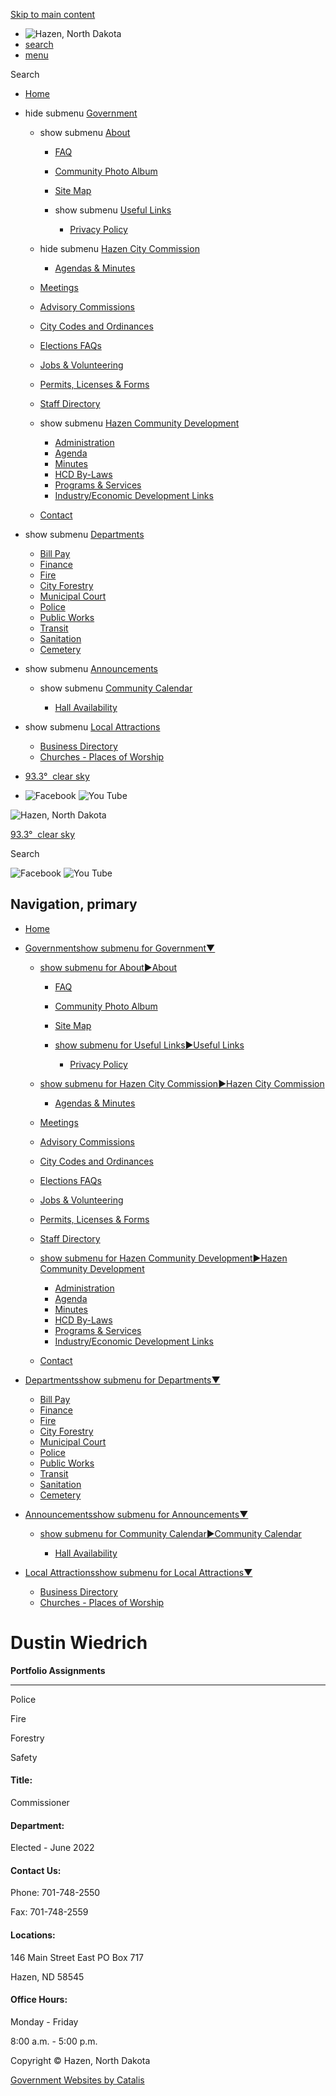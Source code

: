 [Skip to main content](https://hazennd.gov/index.asp?SEC=035CD57E-5DD6-474C-AA09-F2EA14717FDA&DE=EA90E3C4-435A-4A3B-B4B2-55CC2E52F19D%2F)

- ![Hazen, North Dakota](https://hazennd.gov/repository/designs/templates/GO_hazen-nd_2023_resp/images/title.png)
- [search](https://hazennd.gov/index.asp?SEC=035CD57E-5DD6-474C-AA09-F2EA14717FDA&DE=EA90E3C4-435A-4A3B-B4B2-55CC2E52F19D)
- [menu](https://hazennd.gov/index.asp?SEC=035CD57E-5DD6-474C-AA09-F2EA14717FDA&DE=EA90E3C4-435A-4A3B-B4B2-55CC2E52F19D)

Search

- [Home](https://hazennd.gov)
- hide submenu [Government](https://hazennd.gov/government)
  
  - show submenu [About](https://hazennd.gov/about)
    
    - [FAQ](https://hazennd.gov/faq)
    - [Community Photo Album](https://hazennd.gov/community-photo-album)
    - [Site Map](https://hazennd.gov/site-map)
    - show submenu [Useful Links](https://hazennd.gov/index.asp?SEC=1487FADC-47C6-4D81-BFEA-A1B02DB7E126)
      
      - [Privacy Policy](https://hazennd.gov/index.asp?SEC=CAF03878-4413-4D28-8DA7-80BA42587D9C)
  - hide submenu [Hazen City Commission](https://hazennd.gov/hazen-city-commission)
    
    - [Agendas &amp; Minutes](https://hazennd.gov/agendas-and-minutes)
  - [Meetings](https://hazennd.gov/meetings)
  - [Advisory Commissions](https://hazennd.gov/advisory-commissions)
  - [City Codes and Ordinances](https://hazennd.gov/city-codes-and-ordinances)
  - [Elections FAQs](https://hazennd.gov/elections-faqs)
  - [Jobs &amp; Volunteering](https://hazennd.gov/jobs-and-volunteering)
  - [Permits, Licenses &amp; Forms](https://hazennd.gov/permits-licenses-and-forms)
  - [Staff Directory](https://hazennd.gov/staff-directory)
  - show submenu [Hazen Community Development](https://hazennd.gov/hazen-community-development)
    
    - [Administration](https://hazennd.gov/administration)
    - [Agenda](https://hazennd.gov/agenda)
    - [Minutes](https://hazennd.gov/minutes)
    - [HCD By-Laws](https://hazennd.gov/hcd-by-laws)
    - [Programs &amp; Services](https://hazennd.gov/programs-and-services)
    - [Industry/Economic Development Links](https://hazennd.gov/industry-economic-development-links)
  - [Contact](https://hazennd.gov/contact)
- show submenu [Departments](https://hazennd.gov/departments)
  
  - [Bill Pay](https://hazennd.gov/bill-pay)
  - [Finance](https://hazennd.gov/finance)
  - [Fire](https://hazennd.gov/fire-department)
  - [City Forestry](https://hazennd.gov/city-forestry)
  - [Municipal Court](https://hazennd.gov/municipal-court)
  - [Police](https://hazennd.gov/police)
  - [Public Works](https://hazennd.gov/public-works)
  - [Transit](https://hazennd.gov/transit)
  - [Sanitation](https://hazennd.gov/sanitation)
  - [Cemetery](https://hazennd.gov/cemetery)
- show submenu [Announcements](https://hazennd.gov/announcements)
  
  - show submenu [Community Calendar](https://hazennd.gov/calendar)
    
    - [Hall Availability](https://hazennd.gov/hall-availability)
- show submenu [Local Attractions](https://hazennd.gov/local-attractions)
  
  - [Business Directory](https://hazennd.gov/business-directory)
  - [Churches - Places of Worship](https://hazennd.gov/churches)
- [93.3°  clear sky](https://openweathermap.org/city/5689557)
- ![Facebook](https://hazennd.gov/repository/designs/images/fb_24.png) ![You Tube](https://hazennd.gov/repository/designs/images/yt_24.png)

![Hazen, North Dakota](https://hazennd.gov/repository/designs/templates/GO_hazen-nd_2023_resp/images/title.png)

[93.3°  clear sky](https://openweathermap.org/city/5689557)

Search

![Facebook](https://hazennd.gov/repository/designs/images/fb_24.png) ![You Tube](https://hazennd.gov/repository/designs/images/yt_24.png)

## Navigation, primary

- [Home](https://hazennd.gov)
- [Governmentshow submenu for Government▼](https://hazennd.gov/government)
  
  - [show submenu for About►About](https://hazennd.gov/about)
    
    - [FAQ](https://hazennd.gov/faq)
    - [Community Photo Album](https://hazennd.gov/community-photo-album)
    - [Site Map](https://hazennd.gov/site-map)
    - [show submenu for Useful Links►Useful Links](https://hazennd.gov/index.asp?SEC=1487FADC-47C6-4D81-BFEA-A1B02DB7E126)
      
      - [Privacy Policy](https://hazennd.gov/index.asp?SEC=CAF03878-4413-4D28-8DA7-80BA42587D9C)
  - [show submenu for Hazen City Commission►Hazen City Commission](https://hazennd.gov/hazen-city-commission)
    
    - [Agendas &amp; Minutes](https://hazennd.gov/agendas-and-minutes)
  - [Meetings](https://hazennd.gov/meetings)
  - [Advisory Commissions](https://hazennd.gov/advisory-commissions)
  - [City Codes and Ordinances](https://hazennd.gov/city-codes-and-ordinances)
  - [Elections FAQs](https://hazennd.gov/elections-faqs)
  - [Jobs &amp; Volunteering](https://hazennd.gov/jobs-and-volunteering)
  - [Permits, Licenses &amp; Forms](https://hazennd.gov/permits-licenses-and-forms)
  - [Staff Directory](https://hazennd.gov/staff-directory)
  - [show submenu for Hazen Community Development►Hazen Community Development](https://hazennd.gov/hazen-community-development)
    
    - [Administration](https://hazennd.gov/administration)
    - [Agenda](https://hazennd.gov/agenda)
    - [Minutes](https://hazennd.gov/minutes)
    - [HCD By-Laws](https://hazennd.gov/hcd-by-laws)
    - [Programs &amp; Services](https://hazennd.gov/programs-and-services)
    - [Industry/Economic Development Links](https://hazennd.gov/industry-economic-development-links)
  - [Contact](https://hazennd.gov/contact)
- [Departmentsshow submenu for Departments▼](https://hazennd.gov/departments)
  
  - [Bill Pay](https://hazennd.gov/bill-pay)
  - [Finance](https://hazennd.gov/finance)
  - [Fire](https://hazennd.gov/fire-department)
  - [City Forestry](https://hazennd.gov/city-forestry)
  - [Municipal Court](https://hazennd.gov/municipal-court)
  - [Police](https://hazennd.gov/police)
  - [Public Works](https://hazennd.gov/public-works)
  - [Transit](https://hazennd.gov/transit)
  - [Sanitation](https://hazennd.gov/sanitation)
  - [Cemetery](https://hazennd.gov/cemetery)
- [Announcementsshow submenu for Announcements▼](https://hazennd.gov/announcements)
  
  - [show submenu for Community Calendar►Community Calendar](https://hazennd.gov/calendar)
    
    - [Hall Availability](https://hazennd.gov/hall-availability)
- [Local Attractionsshow submenu for Local Attractions▼](https://hazennd.gov/local-attractions)
  
  - [Business Directory](https://hazennd.gov/business-directory)
  - [Churches - Places of Worship](https://hazennd.gov/churches)

# Dustin Wiedrich

**Portfolio Assignments**

* * *

Police

Fire

Forestry

Safety

#### Title:

Commissioner

#### Department:

Elected - June 2022

#### Contact Us:

Phone: 701-748-2550

Fax: 701-748-2559

#### Locations:

146 Main Street East PO Box 717

Hazen, ND 58545

#### Office Hours:

Monday - Friday

8:00 a.m. - 5:00 p.m.

Copyright © Hazen, North Dakota

[Government Websites by Catalis](https://catalisgov.com)